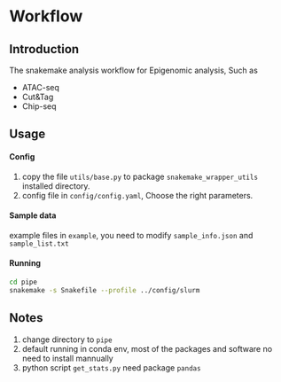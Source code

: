 # Workflow

## Introduction

The snakemake analysis workflow for Epigenomic analysis, Such as

- ATAC-seq
- Cut&Tag
- Chip-seq

## Usage

#### Config

1. copy the file `utils/base.py` to package `snakemake_wrapper_utils` installed directory.
2. config file in `config/config.yaml`, Choose the right parameters.

#### Sample data

example files in `example`, you need to modify `sample_info.json` and `sample_list.txt`

#### Running

```sh
cd pipe
snakemake -s Snakefile --profile ../config/slurm
```

## Notes

1. change directory to `pipe`
2. default running in conda env, most of the packages and software no need to install mannually
3. python script `get_stats.py` need package `pandas`
